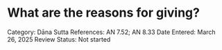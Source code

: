 # What are the reasons for giving?

Category: Dāna
Sutta References: AN 7.52; AN 8.33
Date Entered: March 26, 2025
Review Status: Not started